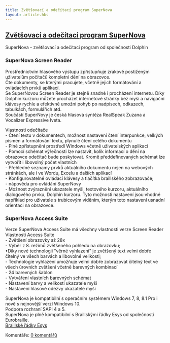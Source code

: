 ```yaml
---
title: Zvětšovací a odečítací program SuperNova
layout: article.hbs
---
```

## [Zvětšovací a odečítací program SuperNova](clanky.php?id=39)

SuperNova - zvětšovací a odečítací program od společnosti Dolphin  
  

### SuperNova Screen Reader

  
Prostřednictvím hlasového výstupu zpřístupňuje zrakově postiženým uživatelům počítačů kompletní dění na obrazovce.  
Čte dokumenty, se kterými pracujete, včetně jejich formátování a ovládacích prvků aplikací.  
Se SuperNovou Screen Reader je stejně snadné i procházení internetu. Díky Dolphin kurzoru můžete procházet internetové stránky bez myši a navigační klávesy rychle a efektivně umožní pohyb po nadpisech, odkazech, tabulkách, formulářích atd.  
Součástí SuperNovy je česká hlasová syntéza RealSpeak Zuzana a Vocalizer Expressive Iveta.  
  
Vlastnosti odečítače  
\- Čtení textu v dokumentech, možnost nastavení čtení interpunkce, velkých písmen a formátování textu, plynulé čtení celého dokumentu  
\- Plné zpřístupnění prostředí Windows včetně uživatelských aplikací  
\- Pomocí schémat výřečnosti lze nastavit, kolik informací o dění na obrazovce odečítač bude poskytovat. Kromě předdefinovaných schémat lze vytvořit i libovolný počet vlastních  
\- Přehledné seznamy prvků aktuálního dokumentu nejen na webových stránkách, ale i ve Wordu, Excelu a dalších aplikací  
\- Konfigurovatelné ovládací klávesy a tlačítka braillského zobrazovače;  
\- nápověda pro ovládání SuperNovy  
\- Možnost zvýraznění ukazatele myši, textového kurzoru, aktuálního dialogového prvku, Dolphin kurzoru. Tyto možnosti nastavení jsou vhodné například pro uživatele s trubicovým viděním, kterým toto nastavení usnadní orientaci na obrazovce.  
  

### SuperNova Access Suite

  
Verze SuperNova Access Suite má všechny vlastnosti verze Screen Reader  
Vlastnosti Access Suite  
\- Zvětšení obrazovky až 28x  
\- Výběr z 8. režimů zvětšeného pohledu na obrazovku;  
•Díky nové technologii "věrné vyhlazení" je zvětšený text velmi dobře čitelný ve všech barvách a libovolné velikosti;  
\- Technologie vyhlazení umožňuje velmi dobře zobrazovat čitelný text ve všech úrovních zvětšení včetně barevných kombinací  
\- 24 barevných šablon  
\- Vytváření vlastních barevných schémat  
\- Nastavení barvy a velikosti ukazatele myši  
\- Nastavení hlasové odezvy ukazatele myši  
  
SuperNova je kompatibilní s operačním systémem Windows 7, 8, 8.1 Pro i nově s nejnovější verzí Windows 10.  
Podpora rozhraní SAPI 4 a 5.  
SuperNova je plně kompatibilní s Braillskými řádky Esys od společnosti Eurobraille.  
[Braillské řádky Esys](clanky.php?id=30)  

  

Komentáře: [0 komentářů](komentare.php?typ2=1&id=39)